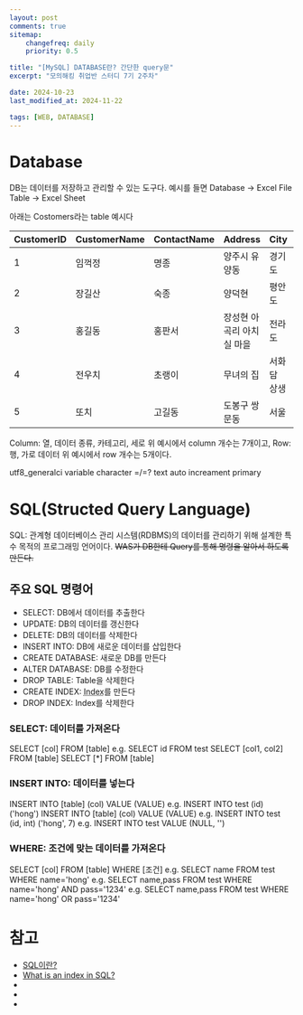 ```yaml
---
layout: post
comments: true
sitemap:
    changefreq: daily
    priority: 0.5

title: "[MySQL] DATABASE란? 간단한 query문"
excerpt: "모의해킹 취업반 스터디 7기 2주차"

date: 2024-10-23
last_modified_at: 2024-11-22

tags: [WEB, DATABASE]
---
```


# Database
DB는 데이터를 저장하고 관리할 수 있는 도구다.
예시를 들면
Database -> Excel File
Table -> Excel Sheet

아래는 Costomers라는 table 예시다
<table>
    <thead>
        <tr>
            <th>CustomerID</th>
            <th>CustomerName</th>
            <th>ContactName</th>
            <th>Address</th>
            <th>City</th>
            <th>PostalCode</th>
            <th>Country</th>
        </tr>
    </thead>
    <tbody>
        <tr>
            <td>1</td>
            <td>임꺽정</td>
            <td>명종</td>
            <td>양주시 유양동</td>
            <td>경기도</td>
            <td>12209</td>
            <td>조선</td>
        </tr>
        <tr>
            <td>2</td>
            <td>장길산</td>
            <td>숙종</td>
            <td>양덕현</td>
            <td>평안도</td>
            <td>05021</td>
            <td>조선</td>
        </tr>
        <tr>
            <td>3</td>
            <td>홍길동</td>
            <td>홍판서</td>
            <td>장성현 아곡리 아치실 마을</td>
            <td>전라도</td>
            <td>05023</td>
            <td>율도국</td>
        </tr>
        <tr>
            <td>4</td>
            <td>전우치</td>
            <td>초랭이</td>
            <td>무녀의 집</td>
            <td>서화담 상생</td>
            <td>강동원</td>
            <td>조선</td>
        </tr>
        <tr>
            <td>5</td>
            <td>또치</td>
            <td>고길동</td>
            <td>도봉구 쌍문동</td>
            <td>서울</td>
            <td>보물섬</td>
            <td>아프리카</td>
        </tr>
    </tbody>
</table>
Column: 열, 데이터 종류, 카테고리, 세로
위 예시에서 column 개수는 7개이고,
Row: 행, 가로 데이터
위 예시에서 row 개수는 5개이다.

<!-- http://192.168.219.197:1018/phpmyadmin/
admin
student1234 -->
utf8_generalci
variable character =/=? text
auto increament
primary

# SQL(Structed Query Language)
SQL: 관계형 데이터베이스 관리 시스템(RDBMS)의 데이터를 관리하기 위해 설계한 특수 목적의 프로그래밍 언어이다.
~~WAS가 DB한테 Query를 통해 명령을 알아서 하도록 만든다.~~

## 주요 SQL 명령어
* SELECT: DB에서 데이터를 추출한다
* UPDATE: DB의 데이터를 갱신한다
* DELETE: DB의 데이터를 삭제한다
* INSERT INTO: DB에 새로운 데이터를 삽입한다
* CREATE DATABASE: 새로운 DB를 만든다
* ALTER DATABASE: DB를 수정한다
* DROP TABLE: Table을 삭제한다
* CREATE INDEX: <abbr title = "더 빠르게 찾을 수 있도록 도와주는 키값">Index</abbr>를 만든다
* DROP INDEX: Index를 삭제한다

### SELECT: 데이터를 가져온다
SELECT [col] FROM [table]
e.g. SELECT id FROM test
SELECT [col1, col2] FROM [table]
SELECT [*] FROM [table]

### INSERT INTO: 데이터를 넣는다
INSERT INTO [table] (col) VALUE (VALUE)
e.g. INSERT INTO test (id) ('hong')
INSERT INTO [table] (col) VALUE (VALUE)
e.g. INSERT INTO test (id, int) ('hong', 7)
e.g. INSERT INTO test VALUE (NULL, '')

### WHERE: 조건에 맞는 데이터를 가져온다
SELECT [col] FROM [table] WHERE [조건]
e.g. SELECT name FROM test WHERE name='hong'
e.g. SELECT name,pass FROM test WHERE name='hong' AND pass='1234'
e.g. SELECT name,pass FROM test WHERE name='hong' OR pass='1234'

# 참고
* [SQL이란?](https://ko.wikipedia.org/wiki/SQL)
* [What is an index in SQL?](https://stackoverflow.com/questions/2955459/what-is-an-index-in-sql)
* []()
* []()
* []()